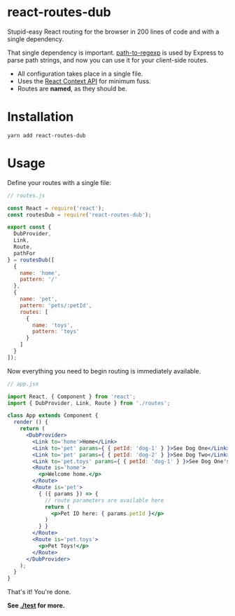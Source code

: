# react-routes-dub

Stupid-easy React routing for the browser in 200 lines of code and with a single dependency.

That single dependency is important. [path-to-regexp](https://github.com/pillarjs/path-to-regexp) is used by Express to parse path strings, and now you can use it for your client-side routes.

- All configuration takes place in a single file.
- Uses the [React Context API](https://reactjs.org/docs/context.html) for minimum fuss.
- Routes are **named**, as they should be.


# Installation

    yarn add react-routes-dub


# Usage

Define your routes with a single file:

```javascript
// routes.js

const React = require('react'); 
const routesDub = require('react-routes-dub');

export const {
  DubProvider,
  Link,
  Route,
  pathFor
} = routesDub([
  {
    name: 'home',
    pattern: '/'
  },
  {
    name: 'pet',
    pattern: 'pets/:petId',
    routes: [
      {
        name: 'toys',
        pattern: 'toys'
      }
    ]
  }
]);

```

Now everything you need to begin routing is immediately available.

```jsx
// app.jsx

import React, { Component } from 'react';
import { DubProvider, Link, Route } from './routes';

class App extends Component {
  render () {
    return (
      <DubProvider>
        <Link to='home'>Home</Link>
        <Link to='pet' params={ { petId: 'dog-1' } }>See Dog One</Link>
        <Link to='pet' params={ { petId: 'dog-2' } }>See Dog Two</Link>
        <Link to='pet.toys' params={ { petId: 'dog-1' } }>See Dog One's Toys</Link>
        <Route is='home'>
          <p>Welcome home.</p>
        </Route>
        <Route is='pet'>
          { ({ params }) => {
            // route parameters are available here
            return (
              <p>Pet ID here: { params.petId }</p>
            )
          } }
        </Route>
        <Route is='pet.toys'>
          <p>Pet Toys!</p>
        </Route>
      </DubProvider>
    );
  }
}
```

That's it! You're done.

**See [./test](./test) for more.**
